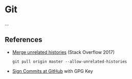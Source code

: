 # Git

...

## References

* [Merge unrelated histories](https://stackoverflow.com/a/47396921/2742174) (Stack Overflow 2017)
    
    `git pull origin master --allow-unrelated-histories`

* [Sign Commits at GitHub](https://docs.github.com/en/github/authenticating-to-github/managing-commit-signature-verification) with GPG Key